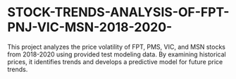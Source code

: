 # STOCK-TRENDS-ANALYSIS-OF-FPT-PNJ-VIC-MSN-2018-2020-
This project analyzes the price volatility of FPT, PMS, VIC, and MSN stocks from 2018-2020 using provided test modeling data. By examining historical prices, it identifies trends and develops a predictive model for future price trends.
